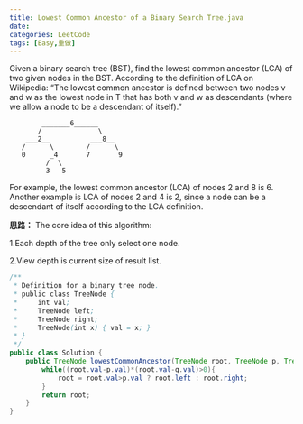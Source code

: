 ```yaml
---
title: Lowest Common Ancestor of a Binary Search Tree.java
date: 
categories: LeetCode
tags: [Easy,重做]
---
```

Given a binary search tree (BST), find the lowest common ancestor (LCA) of two given nodes in the BST.
According to the definition of LCA on Wikipedia: “The lowest common ancestor is defined between two nodes v and w as the lowest node in T that has both v and w as descendants (where we allow a node to be a descendant of itself).”

			_______6______
		   /              \
		___2__          ___8__
	   /      \        /      \
	   0      _4       7       9
			 /  \
			 3   5
For example, the lowest common ancestor (LCA) of nodes 2 and 8 is 6. Another example is LCA of nodes 2 and 4 is 2, since a node can be a descendant of itself according to the LCA definition.
<!-- more -->
**思路：**
The core idea of this algorithm:

1.Each depth of the tree only select one node.

2.View depth is current size of result list.
``` java
/**
 * Definition for a binary tree node.
 * public class TreeNode {
 *     int val;
 *     TreeNode left;
 *     TreeNode right;
 *     TreeNode(int x) { val = x; }
 * }
 */
public class Solution {
    public TreeNode lowestCommonAncestor(TreeNode root, TreeNode p, TreeNode q) {
        while((root.val-p.val)*(root.val-q.val)>0){
            root = root.val>p.val ? root.left : root.right;
        }
        return root;
    }
}
``` 